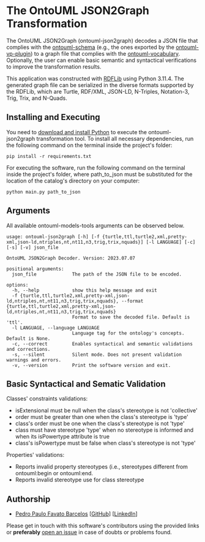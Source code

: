 # The OntoUML JSON2Graph Transformation

The OntoUML JSON2Graph (ontouml-json2graph) decodes a JSON file that complies with the [ontouml-schema](https://github.com/OntoUML/ontouml-schema) (e.g., the ones exported by the [ontouml-vp-plugin](https://github.com/OntoUML/ontouml-vp-plugin)) to a graph file that complies with the [ontouml-vocabulary](https://github.com/OntoUML/ontouml-vocabulary). Optionally, the user can enable basic semantic and syntactical verifications to improve the transformation results.

This application was constructed with [RDFLib](https://rdflib.readthedocs.io/en/stable/) using Python 3.11.4. The generated graph file can be serialized in the diverse formats supported by the RDFLib, which are Turtle, RDF/XML, JSON-LD, N-Triples, Notation-3, Trig, Trix, and N-Quads.

## Installing and Executing

You need to [download and install Python](https://www.python.org/downloads/) to execute the ontouml-json2graph transformation tool. To install all necessary dependencies, run the following command on the terminal inside the project's folder:

```text
pip install -r requirements.txt
```

For executing the software, run the following command on the terminal inside the project's folder, where path_to_json must be substituted for the location of the catalog's directory on your computer:

```text
python main.py path_to_json
```

## Arguments

All available ontouml-models-tools arguments can be observed below.

```text
usage: ontouml-json2graph [-h] [-f {turtle,ttl,turtle2,xml,pretty-xml,json-ld,ntriples,nt,nt11,n3,trig,trix,nquads}] [-l LANGUAGE] [-c] [-s] [-v] json_file                     
                                                                                                                                                                                
OntoUML JSON2Graph Decoder. Version: 2023.07.07                                                                                                                                 
                                                                                                                                                                                
positional arguments:                                                                                                                                                           
  json_file             The path of the JSON file to be encoded.                                                                                                                
                                                                                                                                                                                
options:                                                                                                                                                                        
  -h, --help            show this help message and exit                                                                                                                         
  -f {turtle,ttl,turtle2,xml,pretty-xml,json-ld,ntriples,nt,nt11,n3,trig,trix,nquads}, --format {turtle,ttl,turtle2,xml,pretty-xml,json-ld,ntriples,nt,nt11,n3,trig,trix,nquads}
                        Format to save the decoded file. Default is 'ttl'.                                                                                                      
  -l LANGUAGE, --language LANGUAGE                                                                                                                                              
                        Language tag for the ontology's concepts. Default is None.                                                                                              
  -c, --correct         Enables syntactical and semantic validations and corrections.                                                                                           
  -s, --silent          Silent mode. Does not present validation warnings and errors.                                                                                           
  -v, --version         Print the software version and exit.   
```

## Basic Syntactical and Sematic Validation

Classes' constraints validations:
- isExtensional must be null when the class's stereotype is not 'collective'
- order must be greater than one when the class's stereotype is 'type'
- class's order must be one when the class's stereotype is not 'type'
- class must have stereotype 'type' when no stereotype is informed and when its isPowertype attribute is true
- class's isPowertype must be false when class's stereotype is not 'type'

Properties' validations:
- Reports invalid property stereotypes (i.e., stereotypes different from ontouml:begin or ontouml:end.
- Reports invalid stereotype use for class stereotype

## Authorship

- [Pedro Paulo Favato Barcelos](https://orcid.org/0000-0003-2736-7817) [[GitHub](https://github.com/pedropaulofb)] [[LinkedIn](https://www.linkedin.com/in/pedropaulofavatobarcelos/)]

Please get in touch with this software's contributors using the provided links or **preferably** [open an issue](https://github.com/OntoUML/ontouml-json2graph/issues) in case of doubts or problems found.
